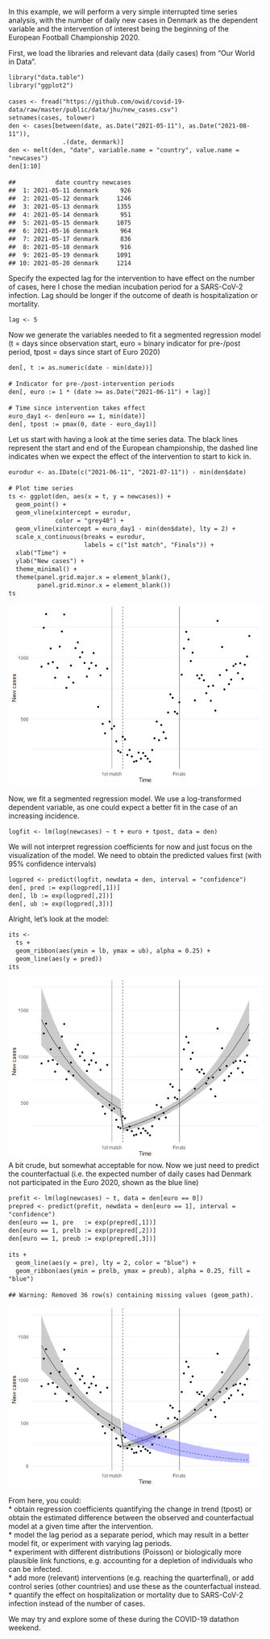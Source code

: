 In this example, we will perform a very simple interrupted time series
analysis, with the number of daily new cases in Denmark as the dependent
variable and the intervention of interest being the beginning of the
European Football Championship 2020.

First, we load the libraries and relevant data (daily cases) from “Our
World in Data”.

    library("data.table")
    library("ggplot2")

    cases <- fread("https://github.com/owid/covid-19-data/raw/master/public/data/jhu/new_cases.csv")
    setnames(cases, tolower)
    den <- cases[between(date, as.Date("2021-05-11"), as.Date("2021-08-11")), 
                   .(date, denmark)]
    den <- melt(den, "date", variable.name = "country", value.name = "newcases")
    den[1:10]

    ##           date country newcases
    ##  1: 2021-05-11 denmark      926
    ##  2: 2021-05-12 denmark     1246
    ##  3: 2021-05-13 denmark     1355
    ##  4: 2021-05-14 denmark      951
    ##  5: 2021-05-15 denmark     1075
    ##  6: 2021-05-16 denmark      964
    ##  7: 2021-05-17 denmark      836
    ##  8: 2021-05-18 denmark      916
    ##  9: 2021-05-19 denmark     1091
    ## 10: 2021-05-20 denmark     1214

Specify the expected lag for the intervention to have effect on the
number of cases, here I chose the median incubation period for a
SARS-CoV-2 infection. Lag should be longer if the outcome of death is
hospitalization or mortality.

    lag <- 5

Now we generate the variables needed to fit a segmented regression model
(t = days since observation start, euro = binary indicator for pre-/post
period, tpost = days since start of Euro 2020)

    den[, t := as.numeric(date - min(date))]

    # Indicator for pre-/post-intervention periods
    den[, euro := 1 * (date >= as.Date("2021-06-11") + lag)]

    # Time since intervention takes effect
    euro_day1 <- den[euro == 1, min(date)]
    den[, tpost := pmax(0, date - euro_day1)]

Let us start with having a look at the time series data. The black lines
represent the start and end of the European championship, the dashed
line indicates when we expect the effect of the intervention to start to
kick in.

    eurodur <- as.IDate(c("2021-06-11", "2021-07-11")) - min(den$date)

    # Plot time series
    ts <- ggplot(den, aes(x = t, y = newcases)) +
      geom_point() +
      geom_vline(xintercept = eurodur,
                 color = "grey40") +
      geom_vline(xintercept = euro_day1 - min(den$date), lty = 2) +
      scale_x_continuous(breaks = eurodur,
                         labels = c("1st match", "Finals")) +
      xlab("Time") +
      ylab("New cases") +
      theme_minimal() +
      theme(panel.grid.major.x = element_blank(),
            panel.grid.minor.x = element_blank()) 
    ts

![](example_files/figure-markdown_strict/unnamed-chunk-4-1.png)

Now, we fit a segmented regression model. We use a log-transformed
dependent variable, as one could expect a better fit in the case of an
increasing incidence.

    logfit <- lm(log(newcases) ~ t + euro + tpost, data = den)

We will not interpret regression coefficients for now and just focus on
the visualization of the model. We need to obtain the predicted values
first (with 95% confidence intervals)

    logpred <- predict(logfit, newdata = den, interval = "confidence")
    den[, pred := exp(logpred[,1])]
    den[, lb := exp(logpred[,2])]
    den[, ub := exp(logpred[,3])]

Alright, let’s look at the model:

    its <- 
      ts + 
      geom_ribbon(aes(ymin = lb, ymax = ub), alpha = 0.25) +
      geom_line(aes(y = pred))
    its

![](example_files/figure-markdown_strict/unnamed-chunk-7-1.png) A bit
crude, but somewhat acceptable for now. Now we just need to predict the
counterfactual (i.e. the expected number of daily cases had Denmark not
participated in the Euro 2020, shown as the blue line)

    prefit <- lm(log(newcases) ~ t, data = den[euro == 0])
    prepred <- predict(prefit, newdata = den[euro == 1], interval = "confidence")  
    den[euro == 1, pre   := exp(prepred[,1])]
    den[euro == 1, prelb := exp(prepred[,2])]
    den[euro == 1, preub := exp(prepred[,3])]

    its + 
      geom_line(aes(y = pre), lty = 2, color = "blue") +
      geom_ribbon(aes(ymin = prelb, ymax = preub), alpha = 0.25, fill = "blue")

    ## Warning: Removed 36 row(s) containing missing values (geom_path).

![](example_files/figure-markdown_strict/unnamed-chunk-8-1.png)

From here, you could:  
\* obtain regression coefficients quantifying the change in trend
(tpost) or obtain the estimated difference between the observed and
counterfactual model at a given time after the intervention.  
\* model the lag period as a separate period, which may result in a
better model fit, or experiment with varying lag periods.  
\* experiment with different distributions (Poisson) or biologically
more plausible link functions, e.g. accounting for a depletion of
individuals who can be infected.  
\* add more (relevant) interventions (e.g. reaching the quarterfinal),
or add control series (other countries) and use these as the
counterfactual instead.  
\* quantify the effect on hospitalization or mortality due to SARS-CoV-2
infection instead of the number of cases.

We may try and explore some of these during the COVID-19 datathon
weekend.
